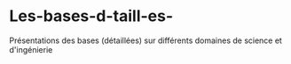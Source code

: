 # Les-bases-d-taill-es-
Présentations des bases (détaillées) sur différents domaines de science et d'ingénierie
